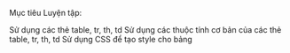 Mục tiêu
Luyện tập:

Sử dụng các thẻ table, tr, th, td
Sử dụng các thuộc tính cơ bản của các thẻ table, tr, th, td
Sử dụng CSS để tạo style cho bảng
